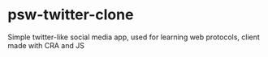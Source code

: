 # psw-twitter-clone
Simple twitter-like social media app, used for learning web protocols, client made with CRA and JS
